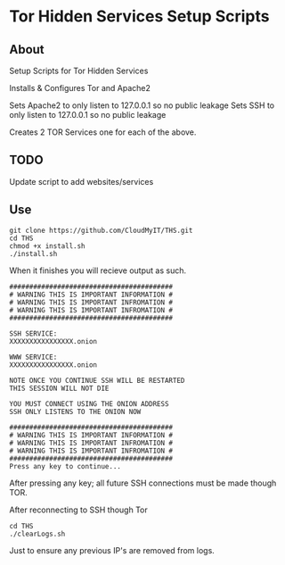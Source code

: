 # Tor Hidden Services Setup Scripts
## About
Setup Scripts for Tor Hidden Services

Installs & Configures Tor and Apache2

Sets Apache2 to only listen to 127.0.0.1 so no public leakage
Sets SSH to only listen to 127.0.0.1 so no public leakage

Creates 2 TOR Services one for each of the above.

## TODO
Update script to add websites/services


## Use
```
git clone https://github.com/CloudMyIT/THS.git
cd THS
chmod +x install.sh
./install.sh
```
When it finishes you will recieve output as such.

```
#########################################
# WARNING THIS IS IMPORTANT INFORMATION #
# WARNING THIS IS IMPORTANT INFROMATION #
# WARNING THIS IS IMPORTANT INFROMATION #
#########################################

SSH SERVICE:
XXXXXXXXXXXXXXXX.onion

WWW SERVICE:
XXXXXXXXXXXXXXXX.onion

NOTE ONCE YOU CONTINUE SSH WILL BE RESTARTED
THIS SESSION WILL NOT DIE

YOU MUST CONNECT USING THE ONION ADDRESS
SSH ONLY LISTENS TO THE ONION NOW

#########################################
# WARNING THIS IS IMPORTANT INFORMATION #
# WARNING THIS IS IMPORTANT INFROMATION #
# WARNING THIS IS IMPORTANT INFROMATION #
#########################################
Press any key to continue...
```

After pressing any key; all future SSH connections must be made though TOR.

After reconnecting to SSH though Tor
```
cd THS
./clearLogs.sh
```
Just to ensure any previous IP's are removed from logs.
